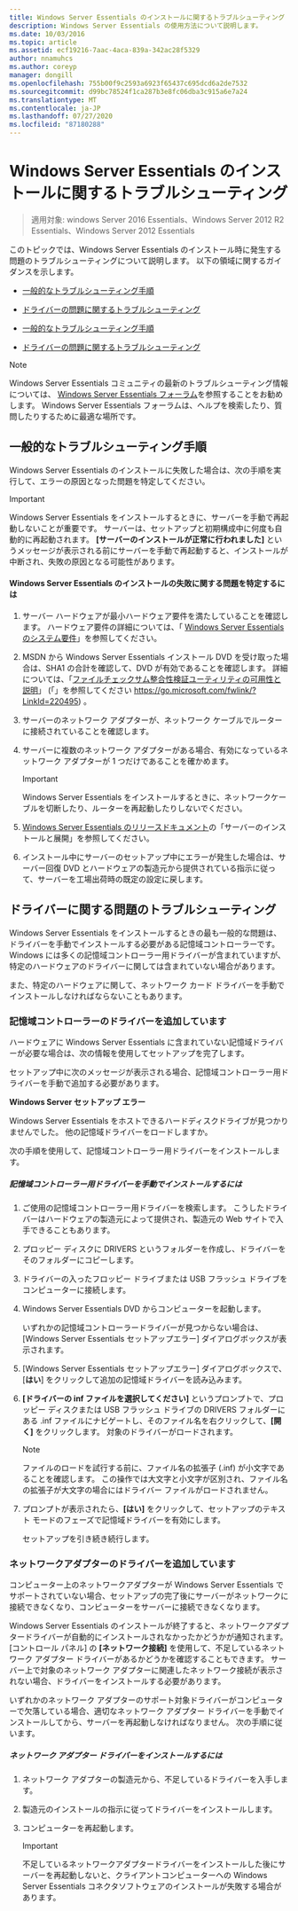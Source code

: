 ```yaml
---
title: Windows Server Essentials のインストールに関するトラブルシューティング
description: Windows Server Essentials の使用方法について説明します。
ms.date: 10/03/2016
ms.topic: article
ms.assetid: ecf19216-7aac-4aca-839a-342ac28f5329
author: nnamuhcs
ms.author: coreyp
manager: dongill
ms.openlocfilehash: 755b00f9c2593a6923f65437c695dcd6a2de7532
ms.sourcegitcommit: d99bc78524f1ca287b3e8fc06dba3c915a6e7a24
ms.translationtype: MT
ms.contentlocale: ja-JP
ms.lasthandoff: 07/27/2020
ms.locfileid: "87180288"
---
```

# <a name="troubleshoot-windows-server-essentials-installation"></a>Windows Server Essentials のインストールに関するトラブルシューティング

>適用対象: windows Server 2016 Essentials、Windows Server 2012 R2 Essentials、Windows Server 2012 Essentials

このトピックでは、Windows Server Essentials のインストール時に発生する問題のトラブルシューティングについて説明します。 以下の領域に関するガイダンスを示します。


-   [一般的なトラブルシューティング手順](Troubleshoot-Windows-Server-Essentials-installation.md#BKMK_GeneralTroubleshootingSteps)

-   [ドライバーの問題に関するトラブルシューティング](Troubleshoot-Windows-Server-Essentials-installation.md#BKMK_TroubleshootDrivers)

-   [一般的なトラブルシューティング手順](Troubleshoot-Windows-Server-Essentials-installation.md#BKMK_GeneralTroubleshootingSteps)

-   [ドライバーの問題に関するトラブルシューティング](Troubleshoot-Windows-Server-Essentials-installation.md#BKMK_TroubleshootDrivers)


> [!NOTE]
>  Windows Server Essentials コミュニティの最新のトラブルシューティング情報については、 [Windows Server Essentials フォーラム](https://docs.microsoft.com/answers/topics/windows-server-essentials.html/threads)を参照することをお勧めします。 Windows Server Essentials フォーラムは、ヘルプを検索したり、質問したりするために最適な場所です。

##  <a name="general-troubleshooting-steps"></a><a name="BKMK_GeneralTroubleshootingSteps"></a>一般的なトラブルシューティング手順
 Windows Server Essentials のインストールに失敗した場合は、次の手順を実行して、エラーの原因となった問題を特定してください。

> [!IMPORTANT]
>  Windows Server Essentials をインストールするときに、サーバーを手動で再起動しないことが重要です。 サーバーは、セットアップと初期構成中に何度も自動的に再起動されます。 **[サーバーのインストールが正常に行われました]** というメッセージが表示される前にサーバーを手動で再起動すると、インストールが中断され、失敗の原因となる可能性があります。

#### <a name="to-identify-issues-in-a-failed-installation-of-windows-server-essentials"></a>Windows Server Essentials のインストールの失敗に関する問題を特定するには

1.  サーバー ハードウェアが最小ハードウェア要件を満たしていることを確認します。 ハードウェア要件の詳細については、「 [Windows Server Essentials のシステム要件](../get-started/system-requirements.md)」を参照してください。

2.  MSDN から Windows Server Essentials インストール DVD を受け取った場合は、SHA1 の合計を確認して、DVD が有効であることを確認します。 詳細については、「[ファイルチェックサム整合性検証ユーティリティの可用性と説明](https://go.microsoft.com/fwlink/?LinkId=220495)」 (「」を参照してください https://go.microsoft.com/fwlink/?LinkId=220495) 。

3.  サーバーのネットワーク アダプターが、ネットワーク ケーブルでルーターに接続されていることを確認します。

4.  サーバーに複数のネットワーク アダプターがある場合、有効になっているネットワーク アダプターが 1 つだけであることを確かめます。

    > [!IMPORTANT]
    >  Windows Server Essentials をインストールするときに、ネットワークケーブルを切断したり、ルーターを再起動したりしないでください。

5.  [Windows Server Essentials のリリースドキュメント](../get-started/release-notes.md)の「サーバーのインストールと展開」を参照してください。

6.  インストール中にサーバーのセットアップ中にエラーが発生した場合は、サーバー回復 DVD とハードウェアの製造元から提供されている指示に従って、サーバーを工場出荷時の既定の設定に戻します。

##  <a name="troubleshoot-driver-issues"></a><a name="BKMK_TroubleshootDrivers"></a>ドライバーに関する問題のトラブルシューティング
 Windows Server Essentials をインストールするときの最も一般的な問題は、ドライバーを手動でインストールする必要がある記憶域コントローラーです。 Windows には多くの記憶域コントローラー用ドライバーが含まれていますが、特定のハードウェアのドライバーに関しては含まれていない場合があります。

 また、特定のハードウェアに関して、ネットワーク カード ドライバーを手動でインストールしなければならないこともあります。

###  <a name="adding-drivers-for-storage-controllers"></a><a name="BKMK_StorageDrivers"></a>記憶域コントローラーのドライバーを追加しています
 ハードウェアに Windows Server Essentials に含まれていない記憶域ドライバーが必要な場合は、次の情報を使用してセットアップを完了します。

 セットアップ中に次のメッセージが表示される場合、記憶域コントローラー用ドライバーを手動で追加する必要があります。

 **Windows Server セットアップ エラー**

 Windows Server Essentials をホストできるハードディスクドライブが見つかりませんでした。 他の記憶域ドライバーをロードしますか。

 次の手順を使用して、記憶域コントローラー用ドライバーをインストールします。

##### <a name="to-manually-install-a-storage-controller-driver"></a>記憶域コントローラー用ドライバーを手動でインストールするには

1. ご使用の記憶域コントローラー用ドライバーを検索します。 こうしたドライバーはハードウェアの製造元によって提供され、製造元の Web サイトで入手できることもあります。

2. プロッピー ディスクに DRIVERS というフォルダーを作成し、ドライバーをそのフォルダーにコピーします。

3. ドライバーの入ったフロッピー ドライブまたは USB フラッシュ ドライブをコンピューターに接続します。

4. Windows Server Essentials DVD からコンピューターを起動します。

    いずれかの記憶域コントローラードライバーが見つからない場合は、[Windows Server Essentials セットアップエラー] ダイアログボックスが表示されます。

5. [Windows Server Essentials セットアップエラー] ダイアログボックスで、[**はい**] をクリックして追加の記憶域ドライバーを読み込みます。

6. **[ドライバーの inf ファイルを選択してください]** というプロンプトで、プロッピー ディスクまたは USB フラッシュ ドライブの DRIVERS フォルダーにある .inf ファイルにナビゲートし、そのファイル名を右クリックして、**[開く]** をクリックします。 対象のドライバーがロードされます。

   > [!NOTE]
   >  ファイルのロードを試行する前に、ファイル名の拡張子 (.inf) が小文字であることを確認します。 この操作では大文字と小文字が区別され、ファイル名の拡張子が大文字の場合にはドライバー ファイルがロードされません。

7. プロンプトが表示されたら、**[はい]** をクリックして、セットアップのテキスト モードのフェーズで記憶域ドライバーを有効にします。

   セットアップを引き続き続行します。

###  <a name="adding-drivers-for-network-adapters"></a><a name="BKMK_AddingNICdrivers"></a>ネットワークアダプターのドライバーを追加しています
 コンピューター上のネットワークアダプターが Windows Server Essentials でサポートされていない場合、セットアップの完了後にサーバーがネットワークに接続できなくなり、コンピューターをサーバーに接続できなくなります。

 Windows Server Essentials のインストールが終了すると、ネットワークアダプタードライバーが自動的にインストールされなかったかどうかが通知されます。 [コントロール パネル] の **[ネットワーク接続]** を使用して、不足しているネットワーク アダプター ドライバーがあるかどうかを確認することもできます。 サーバー上で対象のネットワーク アダプターに関連したネットワーク接続が表示されない場合、ドライバーをインストールする必要があります。

 いずれかのネットワーク アダプターのサポート対象ドライバーがコンピューターで欠落している場合、適切なネットワーク アダプター ドライバーを手動でインストールしてから、サーバーを再起動しなければなりません。 次の手順に従います。

##### <a name="to-install-a-network-adapter-driver"></a>ネットワーク アダプター ドライバーをインストールするには

1.  ネットワーク アダプターの製造元から、不足しているドライバーを入手します。

2.  製造元のインストールの指示に従ってドライバーをインストールします。

3.  コンピューターを再起動します。

    > [!IMPORTANT]
    >  不足しているネットワークアダプタードライバーをインストールした後にサーバーを再起動しないと、クライアントコンピューターへの Windows Server Essentials コネクタソフトウェアのインストールが失敗する場合があります。

